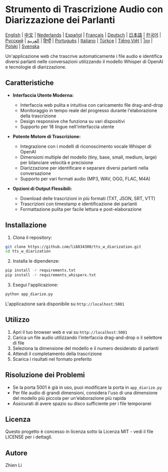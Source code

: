 # Strumento di Trascrizione Audio con Diarizzazione dei Parlanti

[English](../README.md) | [中文](README_zh.md) | [Nederlands](README_nl.md) | [Español](README_es.md) | [Français](README_fr.md) | [Deutsch](README_de.md) | [日本語](README_ja.md) | [한국어](README_ko.md) | [Русский](README_ru.md) | [العربية](README_ar.md) | [हिन्दी](README_hi.md) | [Português](README_pt.md) | [Italiano](README_it.md) | [Türkçe](README_tr.md) | [Tiếng Việt](README_vi.md) | [ไทย](README_th.md) | [Polski](README_pl.md) | [Svenska](README_sv.md)

Un'applicazione web che trascrive automaticamente i file audio e identifica diversi parlanti nelle conversazioni utilizzando il modello Whisper di OpenAI e tecnologie di diarizzazione.

## Caratteristiche

- **Interfaccia Utente Moderna:**
  * Interfaccia web pulita e intuitiva con caricamento file drag-and-drop
  * Monitoraggio in tempo reale del progresso durante l'elaborazione della trascrizione
  * Design responsive che funziona su vari dispositivi
  * Supporto per 18 lingue nell'interfaccia utente

- **Potente Motore di Trascrizione:**
  * Integrazione con i modelli di riconoscimento vocale Whisper di OpenAI
  * Dimensioni multiple del modello (tiny, base, small, medium, large) per bilanciare velocità e precisione
  * Diarizzazione per identificare e separare diversi parlanti nella conversazione
  * Supporto per vari formati audio (MP3, WAV, OGG, FLAC, M4A)

- **Opzioni di Output Flessibili:**
  * Download delle trascrizioni in più formati (TXT, JSON, SRT, VTT)
  * Trascrizioni con timestamp e identificazione dei parlanti
  * Formattazione pulita per facile lettura e post-elaborazione

## Installazione

1. Clona il repository:
```bash
git clone https://github.com/li6834300/tts_w_diarization.git
cd tts_w_diarization
```

2. Installa le dipendenze:
```bash
pip install -r requirements.txt
pip install -r requirements_whisperx.txt
```

3. Esegui l'applicazione:
```bash
python app_diarize.py
```

L'applicazione sarà disponibile su `http://localhost:5001`

## Utilizzo

1. Apri il tuo browser web e vai su `http://localhost:5001`
2. Carica un file audio utilizzando l'interfaccia drag-and-drop o il selettore di file
3. Seleziona la dimensione del modello e il numero desiderato di parlanti
4. Attendi il completamento della trascrizione
5. Scarica i risultati nel formato preferito

## Risoluzione dei Problemi

- Se la porta 5001 è già in uso, puoi modificare la porta in `app_diarize.py`
- Per file audio di grandi dimensioni, considera l'uso di una dimensione del modello più piccola per un'elaborazione più rapida
- Assicurati di avere spazio su disco sufficiente per i file temporanei

## Licenza

Questo progetto è concesso in licenza sotto la Licenza MIT - vedi il file LICENSE per i dettagli.

## Autore

Zhien Li 